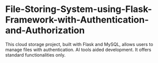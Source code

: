 # File-Storing-System-using-Flask-Framework-with-Authentication-and-Authorization

This cloud storage project, built with Flask and MySQL, allows users to manage files with authentication.  AI tools aided development. It offers standard functionalities only.
